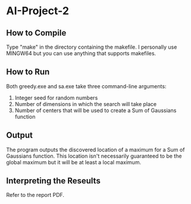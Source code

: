 # AI-Project-2

## How to Compile
Type "make" in the directory containing the makefile.  I personally use MINGW64 but you can use anything that supports makefiles.

## How to Run
Both greedy.exe and sa.exe take three command-line arguments:
1. Integer seed for random numbers
2. Number of dimensions in which the search will take place
3. Number of centers that will be used to create a Sum of Gaussians function

## Output
The program outputs the discovered location of a maximum for a Sum of Gaussians function.  This location isn't necessarily guaranteed to be the global maximum but it will be at least a local maximum.

## Interpreting the Reseults
Refer to the report PDF.
